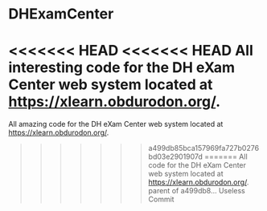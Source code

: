 DHExamCenter
============

<<<<<<< HEAD
<<<<<<< HEAD
All interesting code for the DH eXam Center web system located at https://xlearn.obdurodon.org/.
=======
All amazing code for the DH eXam Center web system located at https://xlearn.obdurodon.org/.
>>>>>>> a499db85bca157969fa727b0276bd03e2901907d
=======
All code for the DH eXam Center web system located at https://xlearn.obdurodon.org/.
>>>>>>> parent of a499db8... Useless Commit
